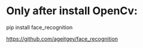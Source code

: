 
Only after install OpenCv:
============================
pip install face_recognition


https://github.com/ageitgey/face_recognition


